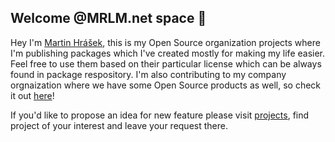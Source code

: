 ## Welcome @MRLM.net space  🚀

Hey I'm [Martin Hrášek](https://github.com/marley-ma),
this is my Open Source organization projects where I'm publishing packages which I've created mostly for making my life easier. Feel free to use them based on their particular license which can be always found in package respository. I'm also contributing to my company orgnaization where we have some Open Source products as well, so check it out [here](https://github.com/wanted-solutions)!

If you'd like to propose an idea for new feature please visit [projects](https://github.com/orgs/mrlm-net/projects), find project of your interest and leave your request there.

